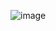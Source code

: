 ![image](https://github.com/jeungdong/CodingTest/assets/93365714/6026560a-51c9-4206-bba7-f412dd8edf74)


